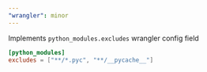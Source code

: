 ```yaml
---
"wrangler": minor
---
```


Implements `python_modules.excludes` wrangler config field

```toml
[python_modules]
excludes = ["**/*.pyc", "**/__pycache__"]
```
